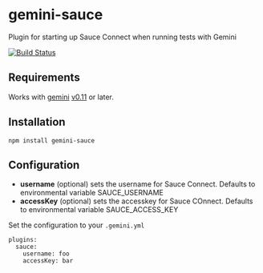 # gemini-sauce
Plugin for starting up Sauce Connect when running tests with Gemini

[![Build Status](https://travis-ci.org/Saulis/gemini-sauce.svg?branch=master)](https://travis-ci.org/Saulis/gemini-sauce)

## Requirements
Works with [gemini](https://github.com/gemini-testing/gemini) [v0.11](https://github.com/gemini-testing/gemini/releases/tag/v0.11.0) or later.

## Installation
`npm install gemini-sauce`

## Configuration
- __username__ (optional) sets the username for Sauce Connect. Defaults to environmental variable SAUCE_USERNAME
- __accessKey__ (optional) sets the accesskey for Sauce COnnect. Defaults to environmental variable SAUCE_ACCESS_KEY

Set the configuration to your `.gemini.yml`

```
plugins:
  sauce:
    username: foo
    accessKey: bar
```
